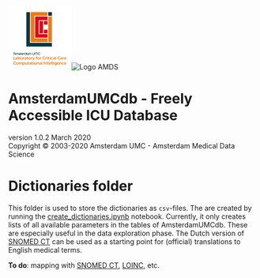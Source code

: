 <img src="https://github.com/AmsterdamUMC/AmsterdamUMCdb/blob/master/img/logo_lccci_square.png?raw=1" alt="Logo LCCCI" width=128px><img src="https://github.com/AmsterdamUMC/AmsterdamUMCdb/blob/master/img/logo_amds.png?raw=1" alt="Logo AMDS" width=128px/>

# AmsterdamUMCdb - Freely Accessible ICU Database
version 1.0.2 March 2020  
Copyright &copy; 2003-2020 Amsterdam UMC - Amsterdam Medical Data Science

# Dictionaries folder
This folder is used to store the dictionaries as `csv`-files. The are created by running the [create_dictionaries.ipynb](./create_dictionaries.ipynb) notebook. Currently, it only creates lists of all available parameters in the tables of AmsterdamUMCdb. These are especially useful in the data exploration phase. The Dutch version of [SNOMED CT](https://browser.ihtsdotools.org/) can be used as a starting point for (official) translations to English medical terms.

**To do**: mapping with [SNOMED CT](https://browser.ihtsdotools.org/), [LOINC](https://search.loinc.org/searchLOINC/), etc.
